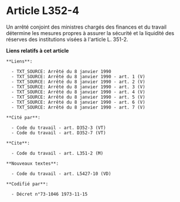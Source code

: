 # Article L352-4

Un arrêté conjoint des ministres chargés des finances et du travail détermine les mesures propres à assurer la sécurité et la
liquidité des réserves des institutions visées à l'article L. 351-2.

**Liens relatifs à cet article**

	**Liens**:

	  - TXT_SOURCE: Arrêté du 8 janvier 1990
	  - TXT_SOURCE: Arrêté du 8 janvier 1990 - art. 1 (V)
	  - TXT_SOURCE: Arrêté du 8 janvier 1990 - art. 2 (V)
	  - TXT_SOURCE: Arrêté du 8 janvier 1990 - art. 3 (V)
	  - TXT_SOURCE: Arrêté du 8 janvier 1990 - art. 4 (V)
	  - TXT_SOURCE: Arrêté du 8 janvier 1990 - art. 5 (V)
	  - TXT_SOURCE: Arrêté du 8 janvier 1990 - art. 6 (V)
	  - TXT_SOURCE: Arrêté du 8 janvier 1990 - art. 7 (V)

	**Cité par**:

	  - Code du travail - art. D352-3 (VT)
	  - Code du travail - art. D352-7 (VT)

	**Cite**:

	  - Code du travail - art. L351-2 (M)

	**Nouveaux textes**:

	  - Code du travail - art. L5427-10 (VD)

	**Codifié par**:

	  - Décret n°73-1046 1973-11-15

